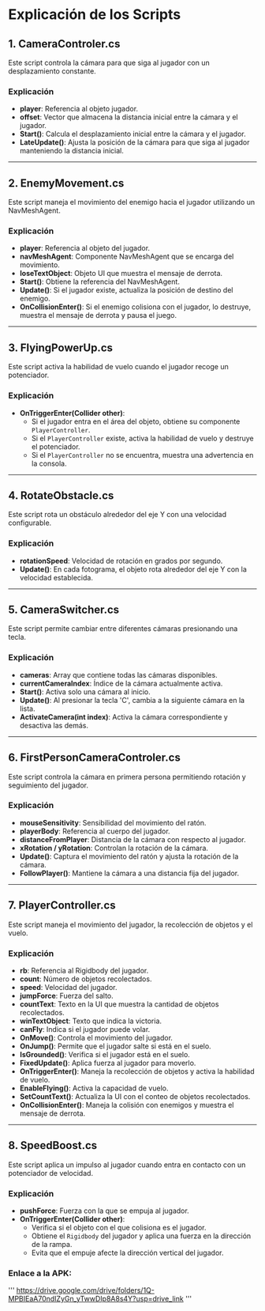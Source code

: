 # Explicación de los Scripts

## 1. CameraControler.cs
Este script controla la cámara para que siga al jugador con un desplazamiento constante.

### **Explicación**
- **player**: Referencia al objeto jugador.
- **offset**: Vector que almacena la distancia inicial entre la cámara y el jugador.
- **Start()**: Calcula el desplazamiento inicial entre la cámara y el jugador.
- **LateUpdate()**: Ajusta la posición de la cámara para que siga al jugador manteniendo la distancia inicial.

---

## 2. EnemyMovement.cs
Este script maneja el movimiento del enemigo hacia el jugador utilizando un NavMeshAgent.

### **Explicación**
- **player**: Referencia al objeto del jugador.
- **navMeshAgent**: Componente NavMeshAgent que se encarga del movimiento.
- **loseTextObject**: Objeto UI que muestra el mensaje de derrota.
- **Start()**: Obtiene la referencia del NavMeshAgent.
- **Update()**: Si el jugador existe, actualiza la posición de destino del enemigo.
- **OnCollisionEnter()**: Si el enemigo colisiona con el jugador, lo destruye, muestra el mensaje de derrota y pausa el juego.

---

## 3. FlyingPowerUp.cs
Este script activa la habilidad de vuelo cuando el jugador recoge un potenciador.

### **Explicación**
- **OnTriggerEnter(Collider other)**: 
  - Si el jugador entra en el área del objeto, obtiene su componente `PlayerController`.
  - Si el `PlayerController` existe, activa la habilidad de vuelo y destruye el potenciador.
  - Si el `PlayerController` no se encuentra, muestra una advertencia en la consola.

---

## 4. RotateObstacle.cs
Este script rota un obstáculo alrededor del eje Y con una velocidad configurable.

### **Explicación**
- **rotationSpeed**: Velocidad de rotación en grados por segundo.
- **Update()**: En cada fotograma, el objeto rota alrededor del eje Y con la velocidad establecida.

---

## 5. CameraSwitcher.cs
Este script permite cambiar entre diferentes cámaras presionando una tecla.

### **Explicación**
- **cameras**: Array que contiene todas las cámaras disponibles.
- **currentCameraIndex**: Índice de la cámara actualmente activa.
- **Start()**: Activa solo una cámara al inicio.
- **Update()**: Al presionar la tecla 'C', cambia a la siguiente cámara en la lista.
- **ActivateCamera(int index)**: Activa la cámara correspondiente y desactiva las demás.

---

## 6. FirstPersonCameraControler.cs
Este script controla la cámara en primera persona permitiendo rotación y seguimiento del jugador.

### **Explicación**
- **mouseSensitivity**: Sensibilidad del movimiento del ratón.
- **playerBody**: Referencia al cuerpo del jugador.
- **distanceFromPlayer**: Distancia de la cámara con respecto al jugador.
- **xRotation / yRotation**: Controlan la rotación de la cámara.
- **Update()**: Captura el movimiento del ratón y ajusta la rotación de la cámara.
- **FollowPlayer()**: Mantiene la cámara a una distancia fija del jugador.

---

## 7. PlayerController.cs
Este script maneja el movimiento del jugador, la recolección de objetos y el vuelo.

### **Explicación**
- **rb**: Referencia al Rigidbody del jugador.
- **count**: Número de objetos recolectados.
- **speed**: Velocidad del jugador.
- **jumpForce**: Fuerza del salto.
- **countText**: Texto en la UI que muestra la cantidad de objetos recolectados.
- **winTextObject**: Texto que indica la victoria.
- **canFly**: Indica si el jugador puede volar.
- **OnMove()**: Controla el movimiento del jugador.
- **OnJump()**: Permite que el jugador salte si está en el suelo.
- **IsGrounded()**: Verifica si el jugador está en el suelo.
- **FixedUpdate()**: Aplica fuerza al jugador para moverlo.
- **OnTriggerEnter()**: Maneja la recolección de objetos y activa la habilidad de vuelo.
- **EnableFlying()**: Activa la capacidad de vuelo.
- **SetCountText()**: Actualiza la UI con el conteo de objetos recolectados.
- **OnCollisionEnter()**: Maneja la colisión con enemigos y muestra el mensaje de derrota.

---

## 8. SpeedBoost.cs
Este script aplica un impulso al jugador cuando entra en contacto con un potenciador de velocidad.

### **Explicación**
- **pushForce**: Fuerza con la que se empuja al jugador.
- **OnTriggerEnter(Collider other)**:
  - Verifica si el objeto con el que colisiona es el jugador.
  - Obtiene el `Rigidbody` del jugador y aplica una fuerza en la dirección de la rampa.
  - Evita que el empuje afecte la dirección vertical del jugador.

 ### Enlace a la APK:
  '''
https://drive.google.com/drive/folders/1Q-MPBIEaA70ndIZyGn_yTwwDIp8A8s4Y?usp=drive_link
  '''
